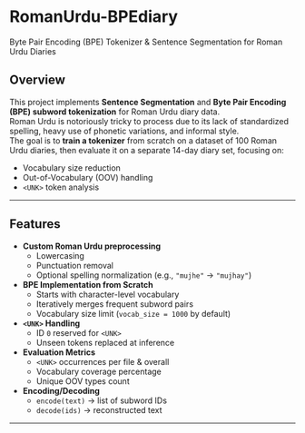 # RomanUrdu-BPEdiary

Byte Pair Encoding (BPE) Tokenizer & Sentence Segmentation for Roman Urdu Diaries

## Overview

This project implements **Sentence Segmentation** and **Byte Pair Encoding (BPE) subword tokenization** for Roman Urdu diary data.  
Roman Urdu is notoriously tricky to process due to its lack of standardized spelling, heavy use of phonetic variations, and informal style.  
The goal is to **train a tokenizer** from scratch on a dataset of 100 Roman Urdu diaries, then evaluate it on a separate 14-day diary set, focusing on:

- Vocabulary size reduction
- Out-of-Vocabulary (OOV) handling
- `<UNK>` token analysis

---

## Features

- **Custom Roman Urdu preprocessing**
  - Lowercasing
  - Punctuation removal
  - Optional spelling normalization (e.g., `"mujhe"` → `"mujhay"`)
- **BPE Implementation from Scratch**
  - Starts with character-level vocabulary
  - Iteratively merges frequent subword pairs
  - Vocabulary size limit (`vocab_size = 1000` by default)
- **`<UNK>` Handling**
  - ID `0` reserved for `<UNK>`
  - Unseen tokens replaced at inference
- **Evaluation Metrics**
  - `<UNK>` occurrences per file & overall
  - Vocabulary coverage percentage
  - Unique OOV types count
- **Encoding/Decoding**
  - `encode(text)` → list of subword IDs
  - `decode(ids)` → reconstructed text

---
